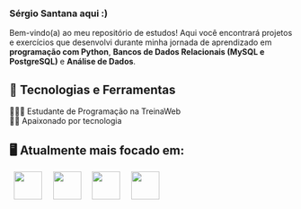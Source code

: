 ### Sérgio Santana aqui :)

Bem-vindo(a) ao meu repositório de estudos! Aqui você encontrará projetos e exercícios que desenvolvi durante minha jornada de aprendizado em **programação com Python**, **Bancos de Dados Relacionais (MySQL e PostgreSQL)** e **Análise de Dados**.

## 🚀 Tecnologias e Ferramentas

👨🏻‍💻 Estudante de Programação na TreinaWeb <br>
🧗🏼 Apaixonado por tecnologia


## 🖥️ Atualmente mais focado em:
<div style = "display: inline">
  &nbsp;&nbsp<img width = '50' height = '50' src="https://cdn.jsdelivr.net/gh/devicons/devicon@latest/icons/python/python-original.svg" />&nbsp;&nbsp         
  &nbsp;&nbsp<img width = '50' height = '50' src="https://cdn.jsdelivr.net/gh/devicons/devicon@latest/icons/mysql/mysql-original.svg" />&nbsp;&nbsp
  &nbsp;&nbsp<img width = '50' height = '50' src="https://cdn.jsdelivr.net/gh/devicons/devicon@latest/icons/postgresql/postgresql-original.svg" />&nbsp;&nbsp
  &nbsp;&nbsp<img width = '50' height = '50' src="https://cdn.jsdelivr.net/gh/devicons/devicon@latest/icons/sqlite/sqlite-original.svg" />&nbsp;&nbsp
          
 </div>

##

          
          
          
          
          
          
          








